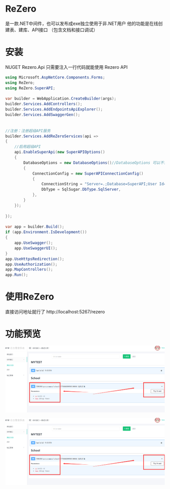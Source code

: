 # ReZero
是一款.NET中间件，也可以发布成exe独立使用于非.NET用户 
他的功能是在线创建表、建库、API接口 （包含文档和接口调试） 

# 安装
NUGET  Rezero.Api 
只需要注入一行代码就能使用 Rezero API

```cs
using Microsoft.AspNetCore.Components.Forms;
using ReZero;
using ReZero.SuperAPI;

var builder = WebApplication.CreateBuilder(args);
builder.Services.AddControllers();
builder.Services.AddEndpointsApiExplorer();
builder.Services.AddSwaggerGen();


//注册：注册超级API服务
builder.Services.AddReZeroServices(api =>
{
    //启用超级API
    api.EnableSuperApi(new SuperAPIOptions()
    {
        DatabaseOptions = new DatabaseOptions()//DatabaseOptions 可以不设置默认Sqlite为载体
        {
            ConnectionConfig = new SuperAPIConnectionConfig()
            {
                ConnectionString = "Server=.;Database=SuperAPI;User Id=sa;Password=sasa;",
                DbType = SqlSugar.DbType.SqlServer,
            },
        }
    });

});

var app = builder.Build();
if (app.Environment.IsDevelopment())
{
    app.UseSwagger();
    app.UseSwaggerUI();
}
app.UseHttpsRedirection();
app.UseAuthorization();
app.MapControllers();
app.Run();

```
# 使用ReZero
直接访问地址就行了
http://localhost:5267/rezero 
 
# 功能预览
![输入图片说明](image.png)

![输入图片说明](image.png)